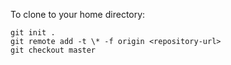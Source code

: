 To clone to your home directory:

```
git init .
git remote add -t \* -f origin <repository-url>
git checkout master
```
